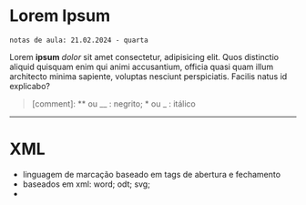 # Lorem Ipsum
    notas de aula: 21.02.2024 - quarta

Lorem __ipsum__ _dolor_ sit amet consectetur, adipisicing elit. Quos distinctio aliquid quisquam enim qui animi accusantium, officia quasi quam illum architecto minima sapiente, voluptas nesciunt perspiciatis. Facilis natus id explicabo?

> [comment]: ** ou __ : negrito; * ou _ : itálico
---

# XML

- linguagem de marcação baseado em tags de abertura e fechamento
- baseados em xml: word; odt; svg; 
- 